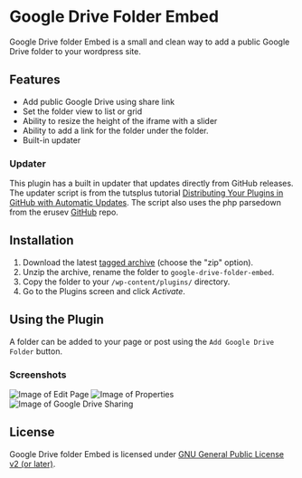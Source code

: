 # Google Drive Folder Embed
Google Drive folder Embed is a small and clean way to add a public Google Drive folder to your wordpress site.

## Features
* Add public Google Drive using share link
* Set the folder view to list or grid
* Ability to resize the height of the iframe with a slider
* Ability to add a link for the folder under the folder.
* Built-in updater

### Updater
This plugin has a built in updater that updates directly from GitHub releases. The updater script is from the tutsplus tutorial [Distributing Your Plugins in GitHub with Automatic Updates](http://code.tutsplus.com/tutorials/distributing-your-plugins-in-github-with-automatic-updates--wp-34817). The script also uses the php parsedown from the erusev [GitHub](https://github.com/erusev/parsedown) repo.

## Installation
1. Download the latest [tagged archive](https://github.com/JustinByrne/Google-Drive-Folder-Embed/releases) (choose the "zip" option).
2. Unzip the archive, rename the folder to `google-drive-folder-embed`.
3. Copy the folder to your `/wp-content/plugins/` directory.
4. Go to the Plugins screen and click *Activate*.

## Using the Plugin
A folder can be added to your page or post using the `Add Google Drive Folder` button.

### Screenshots
![Image of Edit Page](http://i.imgur.com/6H2TOZw.png)
![Image of Properties](http://i.imgur.com/cwViIip.png)
![Image of Google Drive Sharing](http://i.imgur.com/WTBCzvp.png)

## License
Google Drive folder Embed is licensed under [GNU General Public License v2 (or later)](https://github.com/JustinByrne/Google-Drive-Folder-Embed/blob/master/LICENSE).